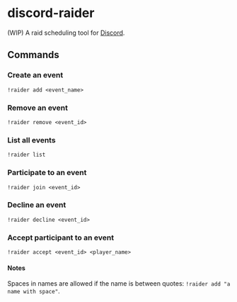 # discord-raider
(WIP) A raid scheduling tool for [Discord](https://discordapp.com/).

## Commands

### Create an event
```
!raider add <event_name>
```

### Remove an event
```
!raider remove <event_id>
```

### List all events
```
!raider list
```

### Participate to an event
```
!raider join <event_id>
```

### Decline an event
```
!raider decline <event_id>
```

### Accept participant to an event
```
!raider accept <event_id> <player_name>
```

#### Notes
Spaces in names are allowed if the name is between quotes: `!raider add "a name with space"`.
